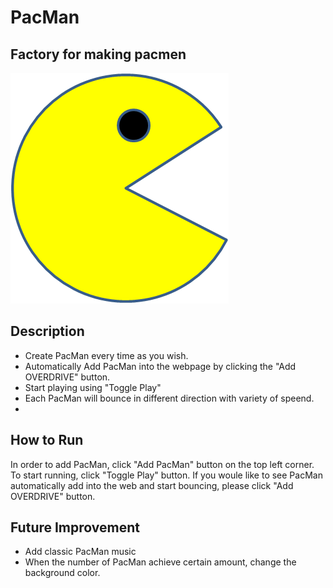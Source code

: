 # PacMan
## Factory for making pacmen
<img src="PacMan1.png">

## Description
- Create PacMan every time as you wish.
- Automatically Add PacMan into the webpage by clicking the "Add OVERDRIVE" button.
- Start playing using "Toggle Play"
- Each PacMan will bounce in different direction with variety of speend. 
- 
## How to Run
In order to add PacMan, click "Add PacMan" button on the top left corner. To start running, click "Toggle Play" button. If you woule like to see PacMan automatically add into the web and start bouncing, please click "Add OVERDRIVE" button. 

## Future Improvement
- Add classic PacMan music
- When the number of PacMan achieve certain amount, change the background color.
